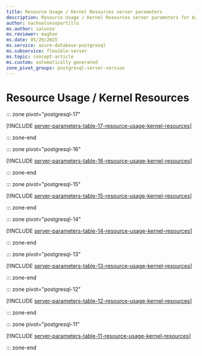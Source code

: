 ```yaml
---
title: Resource Usage / Kernel Resources server parameters
description: Resource Usage / Kernel Resources server parameters for Azure Database for PostgreSQL flexible server.
author: nachoalonsoportillo
ms.author: ialonso
ms.reviewer: maghan
ms.date: 05/20/2025
ms.service: azure-database-postgresql
ms.subservice: flexible-server
ms.topic: concept-article
ms.custom: automatically generated
zone_pivot_groups: postgresql-server-version
---
```

# Resource Usage / Kernel Resources


::: zone pivot="postgresql-17"

[!INCLUDE [server-parameters-table-17-resource-usage-kernel-resources](./includes/server-parameters-table-17-resource-usage-kernel-resources.md)]

::: zone-end


::: zone pivot="postgresql-16"

[!INCLUDE [server-parameters-table-16-resource-usage-kernel-resources](./includes/server-parameters-table-16-resource-usage-kernel-resources.md)]

::: zone-end


::: zone pivot="postgresql-15"

[!INCLUDE [server-parameters-table-15-resource-usage-kernel-resources](./includes/server-parameters-table-15-resource-usage-kernel-resources.md)]

::: zone-end


::: zone pivot="postgresql-14"

[!INCLUDE [server-parameters-table-14-resource-usage-kernel-resources](./includes/server-parameters-table-14-resource-usage-kernel-resources.md)]

::: zone-end


::: zone pivot="postgresql-13"

[!INCLUDE [server-parameters-table-13-resource-usage-kernel-resources](./includes/server-parameters-table-13-resource-usage-kernel-resources.md)]

::: zone-end


::: zone pivot="postgresql-12"

[!INCLUDE [server-parameters-table-12-resource-usage-kernel-resources](./includes/server-parameters-table-12-resource-usage-kernel-resources.md)]

::: zone-end


::: zone pivot="postgresql-11"

[!INCLUDE [server-parameters-table-11-resource-usage-kernel-resources](./includes/server-parameters-table-11-resource-usage-kernel-resources.md)]

::: zone-end


